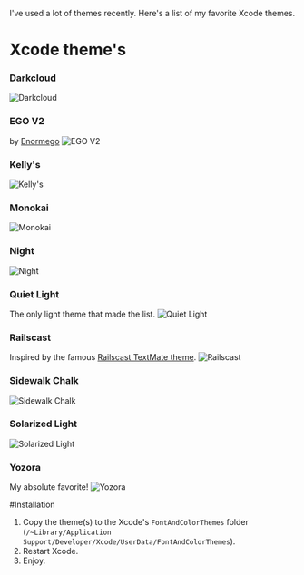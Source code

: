 I've used a lot of themes recently. Here's a list of my favorite Xcode themes.

# Xcode theme's

### Darkcloud
![Darkcloud](http://www.damir.me/u/manual/darkcloud.jpg)

### EGO V2
by [Enormego](http://www.enormego.com)
![EGO V2](http://www.damir.me/u/manual/egov2.jpg)

### Kelly's
![Kelly's](http://www.damir.me/u/manual/kellys.jpg)

### Monokai
![Monokai](http://www.damir.me/u/manual/monokai.jpg)

### Night
![Night](http://www.damir.me/u/manual/night.jpg)

### Quiet Light
The only light theme that made the list.
![Quiet Light](http://www.damir.me/u/manual/quiet-light.jpg)

### Railscast
Inspired by the famous [Railscast TextMate theme](http://railscasts.com/about/).
![Railscast](http://www.damir.me/u/manual/railscast.jpg)

### Sidewalk Chalk
![Sidewalk Chalk](http://www.damir.me/u/manual/sidewalk-chalk.jpg)

### Solarized Light
![Solarized Light](http://www.damir.me/u/manual/solarized-light.jpg)

### Yozora
My absolute favorite!
![Yozora](http://www.damir.me/u/manual/yozora.jpg)


#Installation
1. Copy the theme(s) to the Xcode's `FontAndColorThemes` folder (`/~Library/Application Support/Developer/Xcode/UserData/FontAndColorThemes`).
2. Restart Xcode.
3. Enjoy.

